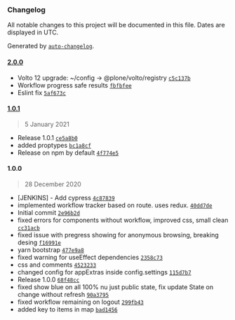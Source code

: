 ### Changelog

All notable changes to this project will be documented in this file. Dates are displayed in UTC.

Generated by [`auto-changelog`](https://github.com/CookPete/auto-changelog).

#### [2.0.0](https://github.com/eea/volto-workflow-progress/compare/1.0.1...2.0.0)

- Volto 12 upgrade: ~/config -&gt; @plone/volto/registry [`c5c137b`](https://github.com/eea/volto-workflow-progress/commit/c5c137b778f9625338273b10cb4f74d47c41d626)
- Workflow progress safe results [`fbfbfee`](https://github.com/eea/volto-workflow-progress/commit/fbfbfee3b5edde55c831c89380c7b2526e8d37fb)
- Eslint fix [`5af673c`](https://github.com/eea/volto-workflow-progress/commit/5af673c1d46647102f4e0d03c02ceb46291bf78d)

#### [1.0.1](https://github.com/eea/volto-workflow-progress/compare/1.0.0...1.0.1)

> 5 January 2021

- Release 1.0.1 [`ce5a8b0`](https://github.com/eea/volto-workflow-progress/commit/ce5a8b0494159659aed1e72353d67e1561f7492c)
- added proptypes [`bc1a8cf`](https://github.com/eea/volto-workflow-progress/commit/bc1a8cf2692f08cebe4fc3e5503cce54c8914b7d)
- Release on npm by default [`4f774e5`](https://github.com/eea/volto-workflow-progress/commit/4f774e56de395557d00e7ae642b35ed417b45840)

#### 1.0.0

> 28 December 2020

- [JENKINS] - Add cypress [`4c87839`](https://github.com/eea/volto-workflow-progress/commit/4c878396f2006f1a6c3ca4770f060bc179e0c8ba)
- implemented workflow tracker based on route. uses redux. [`40dd7de`](https://github.com/eea/volto-workflow-progress/commit/40dd7de5cca6a73b34f03e95ece19ff8fae25001)
- Initial commit [`2e96b2d`](https://github.com/eea/volto-workflow-progress/commit/2e96b2d72d77f1ec2ca1ef00b260b7fe7cca07c9)
- fixed errors for components without workflow, improved css, small clean [`cc31acb`](https://github.com/eea/volto-workflow-progress/commit/cc31acbb46bcbba615e659dd69fc3a5084382838)
- fixed issue with pregress showing for anonymous browsing, breaking desing [`f16991e`](https://github.com/eea/volto-workflow-progress/commit/f16991e0723a10a7ab3641a6c9f08c639c283bdb)
- yarn bootstrap [`477e9a8`](https://github.com/eea/volto-workflow-progress/commit/477e9a8f8e5d15ebf6df2e845f212e02179b8553)
- fixed warning for useEffect dependencies [`2358c73`](https://github.com/eea/volto-workflow-progress/commit/2358c73d03db014c059c8d0edbaf4182207fec02)
- css and comments [`4523233`](https://github.com/eea/volto-workflow-progress/commit/45232334876e86b6a6af9e9bd8ae5b38bca4dc01)
- changed config for appExtras inside config.settings [`115d7b7`](https://github.com/eea/volto-workflow-progress/commit/115d7b77f7445537ad2d0421139010c1b3be9d7b)
- Release 1.0.0 [`68f48cc`](https://github.com/eea/volto-workflow-progress/commit/68f48cc50a1bb426ed6d101d8fb15326d5025488)
- fixed show blue on all 100% nu just public state, fix update State on change without refresh [`90a3795`](https://github.com/eea/volto-workflow-progress/commit/90a379532d4ce4ac5e91120fae10abfd389f1dd3)
- fixed workflow remaining on logout [`299fb43`](https://github.com/eea/volto-workflow-progress/commit/299fb43bfb34455fdfd29cd1664a5b9dd9a78972)
- added key to items in map [`bad1456`](https://github.com/eea/volto-workflow-progress/commit/bad14568d09954bace9dce68bbf7a4fa6202c34d)
